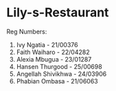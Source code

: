 # Lily-s-Restaurant
Reg Numbers:
1) Ivy Ngatia - 21/00376
2) Faith Waiharo - 22/04282
3) Alexia Mbugua - 23/01287
4) Hansen Thurgood - 25/00698
5) Angellah Shivikhwa - 24/03906
6) Phabian Ombasa - 21/06063

